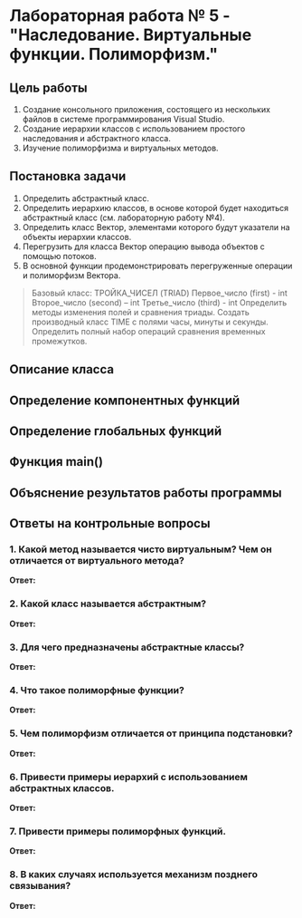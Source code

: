 # Лабораторная работа № 5 - "Наследование. Виртуальные функции. Полиморфизм."

## Цель работы
1. Создание консольного приложения, состоящего из нескольких файлов в системе
программирования Visual Studio.
2. Создание иерархии классов с использованием простого наследования и абстрактного класса.
3. Изучение полиморфизма и виртуальных методов.

## Постановка задачи
1. Определить абстрактный класс.
2. Определить иерархию классов, в основе которой будет находиться абстрактный класс (см. лабораторную работу №4).
3. Определить класс Вектор, элементами которого будут указатели на объекты иерархии классов.
4. Перегрузить для класса Вектор операцию вывода объектов с помощью потоков.
5. В основной функции продемонстрировать перегруженные операции и полиморфизм Вектора.

>Базовый класс:
>    ТРОЙКА_ЧИСЕЛ (TRIAD)
>    Первое_число (first) - int
>    Второе_число (second) – int
>    Третье_число (third) - int
>Определить методы изменения полей и сравнения триады. Создать производный класс TIME с полями часы, минуты и секунды. Определить полный набор операций сравнения временных промежутков.

## Описание класса


## Определение компонентных функций


## Определение глобальных функций


## Функция main()


## Объяснение результатов работы программы


## Ответы на контрольные вопросы
### 1. Какой метод называется чисто виртуальным? Чем он отличается от виртуального метода?
**Ответ:** 

### 2. Какой класс называется абстрактным?
**Ответ:** 

### 3. Для чего предназначены абстрактные классы?
**Ответ:** 

### 4. Что такое полиморфные функции?
**Ответ:** 

### 5. Чем полиморфизм отличается от принципа подстановки?
**Ответ:** 

### 6. Привести примеры иерархий с использованием абстрактных классов.
**Ответ:** 

### 7. Привести примеры полиморфных функций.
**Ответ:** 

### 8. В каких случаях используется механизм позднего связывания?
**Ответ:** 
